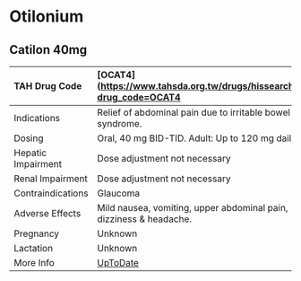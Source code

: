 # Otilonium

## Catilon 40mg

| TAH Drug Code      | [OCAT4](https://www.tahsda.org.tw/drugs/hissearch.php?drug_code=OCAT4    |
|:-------------------|:-------------------------------------------------------------------------|
| Indications        | Relief of abdominal pain due to irritable bowel syndrome.                |
| Dosing             | Oral, 40 mg BID-TID. Adult: Up to 120 mg daily.                          |
| Hepatic Impairment | Dose adjustment not necessary                                            |
| Renal Impairment   | Dose adjustment not necessary                                            |
| Contraindications  | Glaucoma                                                                 |
| Adverse Effects    | Mild nausea, vomiting, upper abdominal pain, dizziness & headache.       |
| Pregnancy          | Unknown                                                                  |
| Lactation          | Unknown                                                                  |
| More Info          | [UpToDate](https://www.uptodate.com/contents/otilonium-drug-information) |

